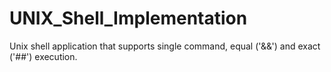 # UNIX_Shell_Implementation
Unix shell application that supports single command, equal ('&amp;&amp;') and exact ('##') execution. 
